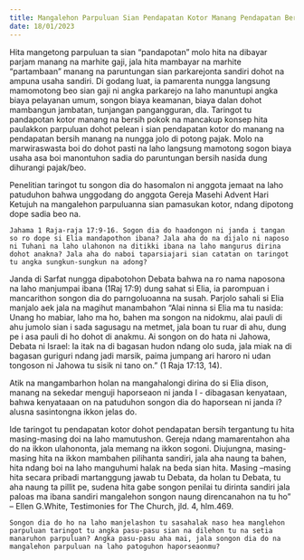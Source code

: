 ```yaml
---
title: Mangalehon Parpuluan Sian Pendapatan Kotor Manang Pendapatan Bersih
date: 18/01/2023
---
```


Hita mangetong parpuluan ta sian “pandapotan” molo hita na dibayar parjam manang na marhite gaji, jala hita mambayar na marhite “partambaan” manang na paruntungan sian parkarejonta sandiri dohot na ampuna usaha sandiri. Di godang luat, ia pamarenta nungga langsung mamomotong beo sian gaji ni angka parkarejo na laho manuntupi angka biaya pelayanan umum, songon biaya keamanan, biaya dalan dohot mambangun jambatan, tunjangan pangangguran, dla. Taringot tu pandapotan kotor manang na bersih pokok na mancakup konsep hita paulakkon parpuluan dohot pelean i sian pendapatan kotor do manang na pendapatan bersih manang na nungga jolo di potong pajak. Molo na marwiraswasta boi do dohot pasti na laho langsung mamotong sogon biaya usaha asa boi manontuhon sadia do paruntungan bersih nasida dung dihurangi pajak/beo.

Penelitian taringot tu songon dia do hasomalon ni anggota jemaat na laho patuduhon bahwa unggodang do anggota Gereja Masehi Advent Hari Ketujuh na mangalehon parpuluanna sian pamasukan kotor, ndang dipotong dope sadia beo na.

`Jahama 1 Raja-raja 17:9-16. Sogon dia do haadongon ni janda i tangan so ro dope si Elia mandapothon ibana? Jala aha do na dijalo ni naposo ni Tuhani na laho ulahonon na ditikki ibana na laho mangurus dirina dohot anakna? Jala aha do naboi taparsiajari sian catatan on taringot tu angka sungkun-sungkun na adong?`

Janda di Sarfat nungga dipabotohon Debata bahwa na ro nama naposona na laho manjumpai ibana (1Raj 17:9) dung sahat si Elia, ia parompuan i mancarithon songon dia do parngoluoanna na susah. Parjolo sahali si Elia manjalo aek jala na magihut manambahon “Alai ninna si Elia ma tu nasida: Unang ho mabiar, laho ma ho, bahen ma songon na nidokmu, alai pauli di ahu jumolo sian i sada sagusagu na metmet, jala boan tu ruar di ahu, dung pe i asa pauli di ho dohot di anakmu. Ai songon on do hata ni Jahowa, Debata ni Israel: Ia itak na di bagasan hudon ndang olo suda, jala miak na di bagasan guriguri ndang jadi marsik, paima jumpang ari haroro ni udan tongoson ni Jahowa tu sisik ni tano on.” (1 Raja 17:13, 14).

Atik na mangambarhon holan na mangahalongi dirina do si Elia dison, manang na sekedar menguji haporseaon ni janda I - dibagasan kenyataan, bahwa kenyataaan on na patuduhon songon dia do haporsean ni janda i? alusna sasintongna ikkon jelas do.

Ide taringot tu pendapatan kotor dohot pendapatan bersih tergantung tu hita masing-masing doi na laho mamutushon. Gereja ndang mamarentahon aha do na ikkon ulahononta, jala memang na ikkon sogoni. Diujungna, masing-masing hita na ikkon mambahen pilihanta sandiri, jala aha naung ta bahen, hita ndang boi na laho manguhumi halak na beda sian hita. Masing –masing hita secara pribadi martanggung jawab tu Debata, da holan tu Debata, tu aha naung ta pillit pe, sudena hita gabe songon penilai tu dirinta sandiri jala paloas ma ibana sandiri mangalehon songon naung direncanahon na tu ho” – Ellen G.White, Testimonies for The Church, jld. 4, hlm.469.

`Songon dia do ho na laho manjelashon tu sasahalak naso hea manglehon parpuluan taringot tu angka pasu-pasu sian na dilehon tu na setia manaruhon parpuluan? Angka pasu-pasu aha mai, jala songon dia do na mangalehon parpuluan na laho patoguhon haporseaonmu?`